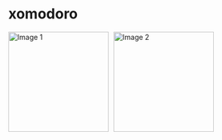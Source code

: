 # xomodoro

<div style="display: flex; gap: 10px;">
  <img src="https://github.com/user-attachments/assets/02852809-0abd-4e34-89fa-1155bd57ce09" alt="Image 1" width="200">
  <img src="https://github.com/user-attachments/assets/855e7802-9683-452c-af21-00b5d722443f" alt="Image 2" width="200">
</div>
